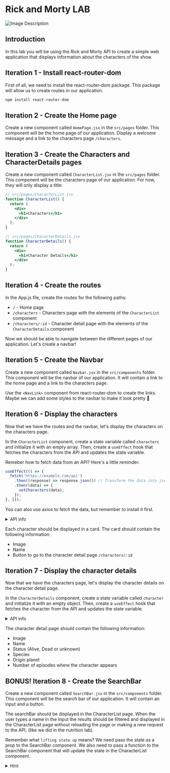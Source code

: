 # Rick and Morty LAB

![Image Description](https://i.pinimg.com/originals/29/bd/26/29bd261d201e956588ee777d37d26800.gif)

## Introduction
In this lab you will be using the Rick and Morty API to create a simple web application that displays information about the characters of the show.

## Iteration 1 - Install react-router-dom
First of all, we need to install the react-router-dom package. This package will allow us to create routes in our application.

```bash
npm install react-router-dom
```
## Iteration 2 - Create the Home page
Create a new component called `HomePage.jsx` in the `src/pages` folder. This component will be the home page of our application.
Display a welcome message and a link to the characters page `/characters`.

## Iteration 3 - Create the Characters and CharacterDetails pages
Create a new component called `CharacterList.jsx` in the `src/pages` folder. This component will be the characters page of our application. For now, they will only display a title:

```jsx
// src/pages/CharacterList.jsx
function CharacterList() {
  return (
    <div>
      <h1>Characters</h1>
    </div>
  );
}

// src/pages/CharacterDetails.jsx
function CharacterDetails() {
  return (
    <div>
      <h1>Character Details</h1>
    </div>
  );
}
```

## Iteration 4 - Create the routes
In the App.js file, create the routes for the following paths:

- `/` - Home page
- `/characters` - Characters page with the elements of the `CharacterList` component
- `/characters/:id` - Character detail page with the elements of the `CharacterDetails` component

Now we should be able to navigate between the different pages of our application.
Let's create a navbar!

## Iteration 5 - Create the Navbar
Create a new component called `Navbar.jsx` in the `src/components` folder. This component will be the navbar of our application. It will contain a link to the home page and a link to the characters page.

Use the ```<NavLink>``` component from react-router-dom to create the links. Maybe we can add some styles to the navbar to make it look pretty 🤩


## Iteration 6 - Display the characters
Now that we have the routes and the navbar, let's display the characters on the characters page.

In the `CharacterList` component, create a state variable called `characters` and initialize it with an empty array. Then, create a `useEffect` hook that fetches the characters from the API and updates the state variable.

Remeber how to fetch data from an API? Here's a little reminder:

```jsx
useEffect(() => {
  fetch('https://example.com/api')
    .then((response) => response.json()) // Transform the data into json
    .then((data) => {
      setCharacters(data); 
    });
}, []);
```

You can also use axios to fetch the data, but remember to install it first.

<details>
  <summary>API info</summary>
  <p>Check the API documentation to get the info of all characters.</p>
  <p><a href="https://rickandmortyapi.com/documentation">Rick and Morty API docs</a></p>
  <p>The endpoint to get all characters is <code>https://rickandmortyapi.com/api/character</code></p>

</details>

Each character should be displayed in a card. The card should contain the following information:

- Image
- Name
- Button to go to the character detail page `/characters/:id`

## Iteration 7 - Display the character details
Now that we have the characters page, let's display the character details on the character detail page.

In the `CharacterDetails` component, create a state variable called `character` and initialize it with an empty object. Then, create a `useEffect` hook that fetches the character from the API and updates the state variable.

<details>
  <summary>API info</summary>
  <p>Check the API documentation to get the info of a single character.</p>
  <p><a href="https://rickandmortyapi.com/documentation">Rick and Morty API docs</a></p>
  <p>The endpoint to get a single character is <code>https://rickandmortyapi.com/api/character/:id</code></p>
</details>

The character detail page should contain the following information:

- Image
- Name
- Status (Alive, Dead or unknown)
- Species
- Origin planet
- Number of episodes where the character appears

## BONUS! Iteration 8 - Create the SearchBar
Create a new component called `SearchBar.jsx` in the `src/components` folder. This component will be the search bar of our application. It will contain an input and a button.

The searchBar should be displayed in the CharacterList page. When the user types a name in the input the results should be filtered and displayed in the CharacterList page without reloading the page or making a new request to the API. (like we did in the nutrition lab). 

Remember what `lifting state up` means? We need pass the state as a prop to the SearchBar component. We also need to pass a function to the SearchBar component that will update the state in the CharacterList component.

<details>
  <summary>Hint</summary>
  <p>Use the <code>filter</code> method to filter the characters array.</p>
  <p>Don't forget to use <code>toLowerCase()</code> to compare the names.</p>
  <p>Create a copy of the characters array before filtering it!</p>
</details>
